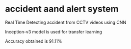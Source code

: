 # accident aand alert system
Real Time Detecting accident from CCTV videos using CNN

Inception-v3 model is used for transfer learning

Accuracy obtained is 91.11%
